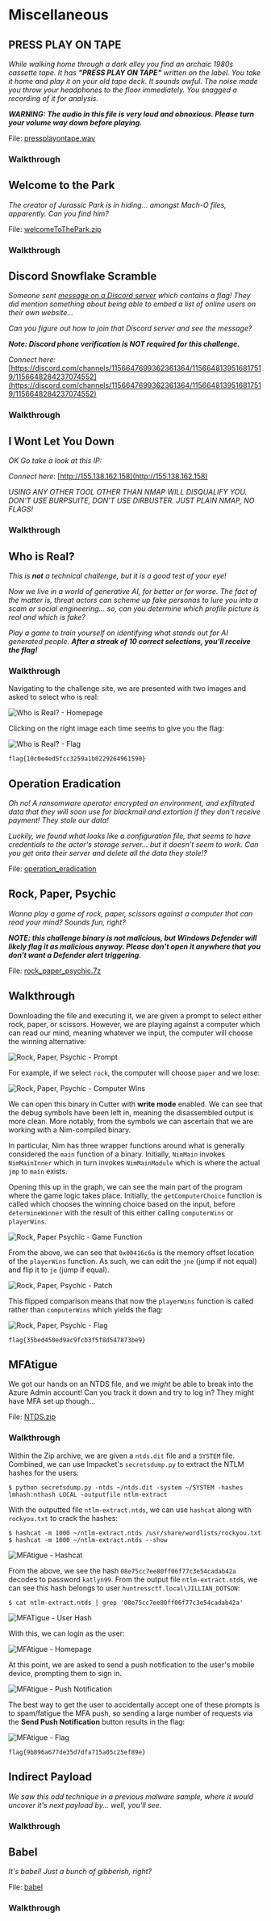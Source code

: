 # Miscellaneous

## PRESS PLAY ON TAPE

*While walking home through a dark alley you find an archaic 1980s cassette tape. It has **"PRESS PLAY ON TAPE"** written on the label. You take it home and play it on your old tape deck. It sounds awful. The noise made you throw your headphones to the floor immediately. You snagged a recording of it for analysis.*
  
***WARNING: The audio in this file is very loud and obnoxious. Please turn your volume way down before playing.***

File: [pressplayontape.wav](challenge_files/pressplayontape.wav)

### Walkthrough



## Welcome to the Park

*The creator of Jurassic Park is in hiding... amongst Mach-O files, apparently. Can you find him?*

File: [welcomeToThePark.zip](challenge_files/welcomeToThePark.zip)

### Walkthrough


## Discord Snowflake Scramble

*Someone sent [message on a Discord server](https://discord.com/channels/1156647699362361364/1156648139516817519/1156648284237074552) which contains a flag! They did mention something about being able to embed a list of online users on their own website...*
  
*Can you figure out how to join that Discord server and see the message?*
  
***Note: Discord phone verification is NOT required for this challenge.***

*Connect here:*[https://discord.com/channels/1156647699362361364/1156648139516817519/1156648284237074552](https://discord.com/channels/1156647699362361364/1156648139516817519/1156648284237074552)

### Walkthrough



## I Wont Let You Down

*OK Go take a look at this IP:* 

*Connect here*: [http://155.138.162.158](http://155.138.162.158) 

*USING ANY OTHER TOOL OTHER THAN NMAP WILL DISQUALIFY YOU. DON'T USE BURPSUITE, DON'T USE DIRBUSTER. JUST PLAIN NMAP, NO FLAGS!*

### Walkthrough



## Who is Real?

*This is **not** a technical challenge, but it is a good test of your eye!*
  
*Now we live in a world of generative AI, for better or for worse. The fact of the matter is, threat actors can scheme up fake personas to lure you into a scam or social engineering... so, can you determine which profile picture is real and which is fake?*
  
*Play a game to train yourself on identifying what stands out for AI generated people. **After a streak of 10 correct selections, you'll receive the flag!***

### Walkthrough

Navigating to the challenge site, we are presented with two images and asked to select who is real:

![Who is Real? - Homepage](/images/who_is_real_homepage.png)

Clicking on the right image each time seems to give you the flag:

![Who is Real? - Flag](/images/who_is_real_flag.png)

```
flag{10c0e4ed5fcc3259a1b0229264961590}
```

## Operation Eradication

*Oh no! A ransomware operator encrypted an environment, and exfiltrated data that they will soon use for blackmail and extortion if they don't receive payment! _They stole our data!_*
  
*Luckily, we found what looks like a configuration file, that seems to have credentials to the actor's storage server... but it doesn't seem to work. Can you get onto their server and delete all the data they stole!?*

File: [operation_eradication](challenge_files/operation_eradication)
## Rock, Paper, Psychic

*Wanna play a game of rock, paper, scissors against a computer that can read your mind? Sounds fun, right?* 
  
***NOTE: this challenge binary is not malicious, but Windows Defender will likely flag it as malicious anyway. Please don't open it anywhere that you don't want a Defender alert triggering.***

File: [rock_paper_psychic.7z](challenge_files/rock_paper_psychic.7z)

## Walkthrough

Downloading the file and executing it, we are given a prompt to select either rock, paper, or scissors. However, we are playing against a computer which can read our mind, meaning whatever we input, the computer will choose the winning alternative:

![Rock, Paper, Psychic - Prompt](/images/rpp_prompt.png)

For example, if we select `rock`, the computer will choose `paper` and we lose:

![Rock, Paper, Psychic - Computer Wins](/images/rpp_computer_wins.png)

We can open this binary in Cutter with **write mode** enabled. We can see that the debug symbols have been left in, meaning the disassembled output is more clean. More notably, from the symbols we can ascertain that we are working with a Nim-compiled binary.

In particular, Nim has three wrapper functions around what is generally considered the `main` function of a binary. Initially, `NimMain` invokes `NimMainInner` which in turn invokes `NimMainModule` which is where the actual `jmp` to `main` exists.

Opening this up in the graph, we can see the main part of the program where the game logic takes place. Initially, the `getComputerChoice` function is called which chooses the winning choice based on the input, before `determineWinner` with the result of this either calling `computerWins` or `playerWins`.

![Rock, Paper Psychic - Game Function](/images/rpp_game_function.png)

From the above, we can see that `0x00416c6a` is the memory offset location of the `playerWins` function. As such, we can edit the `jne` (jump if not equal) and flip it to `je` (jump if equal). 

![Rock, Paper, Psychic - Patch](/images/rpp_patch.png)

This flipped comparison means that now the `playerWins` function is called rather than `computerWins` which yields the flag:

![Rock, Paper, Psychic - Flag](/images/rpp_flag.png)

```
flag{35bed450ed9ac9fcb3f5f8d547873be9}
```

## MFAtigue

We got our hands on an NTDS file, and we _might_ be able to break into the Azure Admin account! Can you track it down and try to log in? They might have MFA set up though...

File: [NTDS.zip](challenge_files/NTDS.zip)

### Walkthrough

Within the Zip archive, we are given a `ntds.dit` file and a `SYSTEM` file.  Combined, we can use Impacket's `secretsdump.py` to extract the NTLM hashes for the users:

```console
$ python secretsdump.py -ntds ~/ntds.dit -system ~/SYSTEM -hashes lmhash:nthash LOCAL -outputfile ntlm-extract
```

With the outputted file `ntlm-extract.ntds`, we can use `hashcat` along with `rockyou.txt` to crack the hashes:

```console
$ hashcat -m 1000 ~/ntlm-extract.ntds /usr/share/wordlists/rockyou.txt
$ hashcat -m 1000 ~/ntlm-extract.ntds --show
```

![MFAtigue - Hashcat](/images/mfatigue_hashcat.png)

From the above, we see the hash `08e75cc7ee80ff06f77c3e54cadab42a` decodes to password `katlyn99`. From the output file `ntlm-extract.ntds`, we can see this hash belongs to user `huntressctf.local\JILLIAN_DOTSON`:

``` console
$ cat ntlm-extract.ntds | grep '08e75cc7ee80ff06f77c3e54cadab42a'
```

![MFATigue - User Hash](/images/mfatigue_user_hash.png)

With this, we can login as the user:

![MFAtigue - Homepage](mfatigue_homepage.png)

At this point, we are asked to send a push notification to the user's mobile device, prompting them to sign in.

![MFAtigue - Push Notification](/images/mfatigue_push_notification.png)

The best way to get the user to accidentally accept one of these prompts is to spam/fatigue the MFA push, so sending a large number of requests via the **Send Push Notification** button results in the flag:

![MFAtigue - Flag](/images/mfatigue_flag.png)

```
flag{9b896a677de35d7dfa715a05c25ef89e}
```

## Indirect Payload

*We saw this odd technique in a previous malware sample, where it would uncover it's next payload by... well, you'll see.*

### Walkthrough



## Babel

*It's babel! Just a bunch of gibberish, right?*

File: [babel](challenge_files/babel)

### Walkthrough


